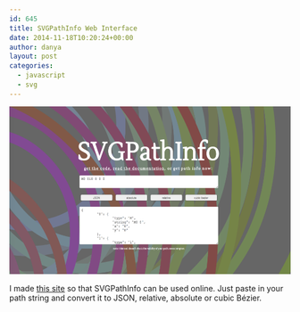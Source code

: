 ```yaml
---
id: 645
title: SVGPathInfo Web Interface
date: 2014-11-18T10:20:24+00:00
author: danya
layout: post
categories:
  - javascript
  - svg
---
```

<a href="https://danyalette.com/SVGPathInfo" target='_blank'><img src="/assets/images/uploads/2014/11/SPI-interface-1024x561.png" rel='magnific' alt="SVGPathInfo user interface" width="550" height="301" class="size-large wp-image-646" /></a>

I made <a href='https://danyalette.com/SVGPathInfo' target='_blank'>this site</a> so that SVGPathInfo can be used online. Just paste in your path string and convert it to JSON, relative, absolute or cubic Bézier.
